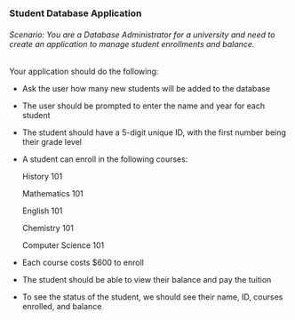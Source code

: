 ### Student Database Application

###### Scenario: You are a Database Administrator for a university and need to create an application to manage student enrollments and balance. 

Your application should do the following: 

- Ask the user how many new students will be added to the database 

- The user should be prompted to enter the name and year for each student 

- The student should have a 5-digit unique ID, with the first number being their grade level 

- A student can enroll in the following courses: 

  History 101 

  Mathematics 101 

  English 101 

  Chemistry 101 

  Computer Science 101 

- Each course costs $600 to enroll 
- The student should be able to view their balance and pay the tuition 
- To see the status of the student, we should see their name, ID, courses enrolled, and balance 
